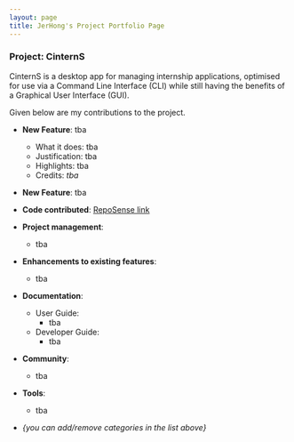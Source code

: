 ```yaml
---
layout: page
title: JerHong's Project Portfolio Page
---
```


### Project: CinternS

CinternS is a desktop app for managing internship applications, optimised for use via a Command Line Interface (CLI) while still having the benefits of a Graphical User Interface (GUI).

Given below are my contributions to the project.

* **New Feature**: tba
    * What it does: tba
    * Justification: tba
    * Highlights: tba
    * Credits: *tba*

* **New Feature**: tba

* **Code contributed**: [RepoSense link](https://nus-cs2103-ay2223s1.github.io/tp-dashboard/?search=jhchee18&breakdown=true&sort=groupTitle&sortWithin=title&since=2022-09-16&timeframe=commit&mergegroup=&groupSelect=groupByRepos&checkedFileTypes=docs~functional-code~test-code~other)

* **Project management**:
    * tba

* **Enhancements to existing features**:
    * tba

* **Documentation**:
    * User Guide:
        * tba
    * Developer Guide:
        * tba

* **Community**:
    * tba

* **Tools**:
    * tba

* _{you can add/remove categories in the list above}_

